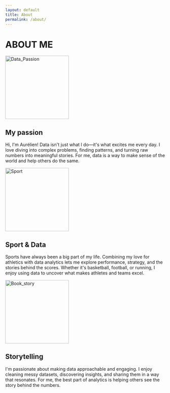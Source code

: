 ```yaml
---
layout: default
title: About
permalink: /about/
---
```


# ABOUT ME

<div class="section-container">

<div class="section">
  <img src="https://images.squarespace-cdn.com/content/v1/6009f00a5e3ce164d589a1db/1615983227867-T0U0VKJO20YY0BDZ5JFP/Internal-communications-data-analytics.jpg?format=2500w" width="200" alt="Data_Passion">
  <div>
    <h2>My passion</h2>
    <p>Hi, I'm Aurélien! Data isn't just what I do—it's what excites me every day. I love diving into complex problems, finding patterns, and turning raw numbers into meaningful stories. For me, data is a way to make sense of the world and help others do the same.</p>
  </div>
</div>

<div class="section">
  <img src="https://thetrainingroompt.com/wp-content/uploads/2017/05/Running-Is-a-Skilled-Sport-%E2%80%93-and-It-Should-Be-Treated-Like-One.jpg" width="200" alt="Sport">
  <div>
    <h2>Sport & Data</h2>
    <p>Sports have always been a big part of my life. Combining my love for athletics with data analytics lets me explore performance, strategy, and the stories behind the scores. Whether it's basketball, football, or running, I enjoy using data to uncover what makes athletes and teams excel.</p>
  </div>
</div>

<div class="section">
  <img src="https://www.networknorwich.co.uk/Images/content/213/974975.jpg" width="200" alt="Book_story">
  <div>
    <h2>Storytelling</h2>
    <p>I'm passionate about making data approachable and engaging. I enjoy cleaning messy datasets, discovering insights, and sharing them in a way that resonates. For me, the best part of analytics is helping others see the story behind the numbers.</p>
  </div>
</div>

</div>
